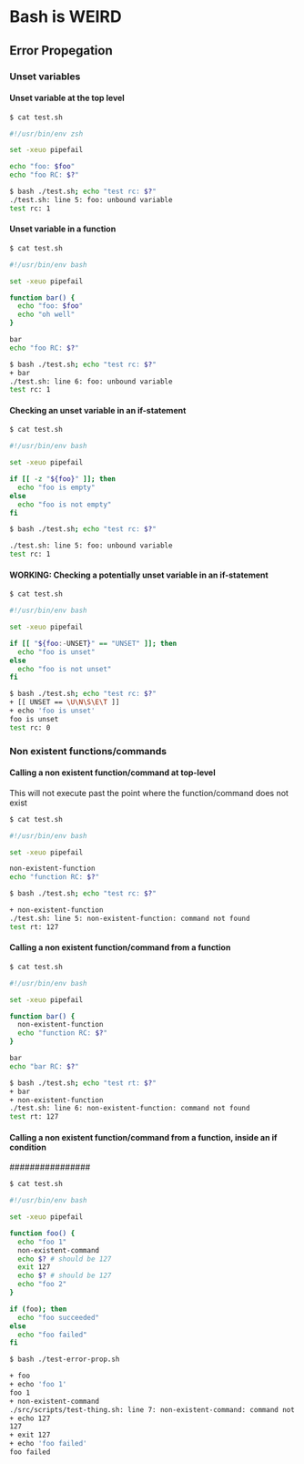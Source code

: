 # Bash is WEIRD

## Error Propegation

### Unset variables

#### Unset variable at the top level

```bash
$ cat test.sh

#!/usr/bin/env zsh

set -xeuo pipefail

echo "foo: $foo"
echo "foo RC: $?"

$ bash ./test.sh; echo "test rc: $?"
./test.sh: line 5: foo: unbound variable
test rc: 1
```


#### Unset variable in a function

```bash
$ cat test.sh

#!/usr/bin/env bash

set -xeuo pipefail

function bar() {
  echo "foo: $foo"
  echo "oh well"
}

bar
echo "foo RC: $?"

$ bash ./test.sh; echo "test rc: $?"
+ bar
./test.sh: line 6: foo: unbound variable
test rc: 1
```


#### Checking an unset variable in an if-statement

```bash
$ cat test.sh

#!/usr/bin/env bash

set -xeuo pipefail

if [[ -z "${foo}" ]]; then
  echo "foo is empty"
else
  echo "foo is not empty"
fi

$ bash ./test.sh; echo "test rc: $?"

./test.sh: line 5: foo: unbound variable
test rc: 1
```


#### WORKING: Checking a potentially unset variable in an if-statement

```bash
$ cat test.sh

#!/usr/bin/env bash

set -xeuo pipefail

if [[ "${foo:-UNSET}" == "UNSET" ]]; then
  echo "foo is unset"
else
  echo "foo is not unset"
fi

$ bash ./test.sh; echo "test rc: $?"
+ [[ UNSET == \U\N\S\E\T ]]
+ echo 'foo is unset'
foo is unset
test rc: 0
```


### Non existent functions/commands

#### Calling a non existent function/command at top-level

This will not execute past the point where the function/command does not exist

```bash
$ cat test.sh

#!/usr/bin/env bash

set -xeuo pipefail

non-existent-function
echo "function RC: $?"

$ bash ./test.sh; echo "test rc: $?"

+ non-existent-function
./test.sh: line 5: non-existent-function: command not found
test rt: 127
```

#### Calling a non existent function/command from a function


```bash
$ cat test.sh

#!/usr/bin/env bash

set -xeuo pipefail

function bar() {
  non-existent-function
  echo "function RC: $?"
}

bar
echo "bar RC: $?"

$ bash ./test.sh; echo "test rt: $?"
+ bar
+ non-existent-function
./test.sh: line 6: non-existent-function: command not found
test rt: 127
```

#### Calling a non existent function/command from a function, inside an if condition







################


```bash
$ cat test.sh

#!/usr/bin/env bash

set -xeuo pipefail

function foo() {
  echo "foo 1"
  non-existent-command
  echo $? # should be 127
  exit 127
  echo $? # should be 127
  echo "foo 2"
}

if (foo); then
  echo "foo succeeded"
else
  echo "foo failed"
fi

$ bash ./test-error-prop.sh

+ foo
+ echo 'foo 1'
foo 1
+ non-existent-command
./src/scripts/test-thing.sh: line 7: non-existent-command: command not found
+ echo 127
127
+ exit 127
+ echo 'foo failed'
foo failed
```